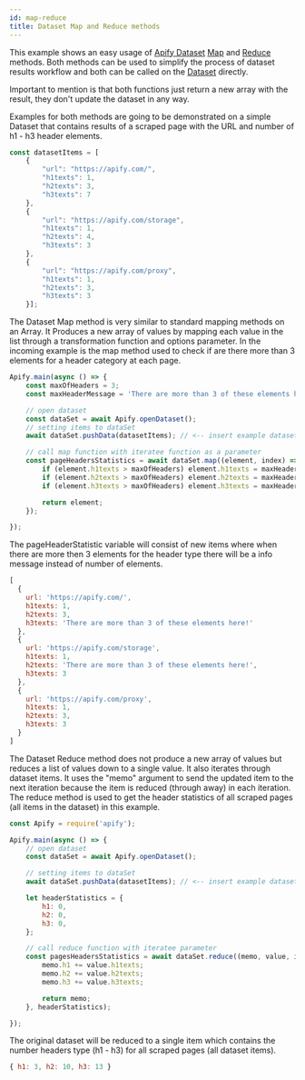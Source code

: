 ```yaml
---
id: map-reduce
title: Dataset Map and Reduce methods
---
```


This example shows an easy usage of [Apify Dataset](https://docs.apify.com/storage/dataset) [Map](https://sdk.apify.com/docs/api/dataset#map) and
[Reduce](https://sdk.apify.com/docs/api/dataset#reduce) methods. Both methods can be used to simplify the process of
dataset results workflow and both can be called on the [Dataset](https://sdk.apify.com/docs/api/dataset) directly.

Important to mention is that both functions just return a new array with the result,
they don't update the dataset in any way.

Examples for both methods are going to be demonstrated on a simple Dataset that contains results of a
scraped page with the URL and number of h1 - h3 header elements.

```javascript
const datasetItems = [
    {
        "url": "https://apify.com/",
        "h1texts": 1,
        "h2texts": 3,
        "h3texts": 7
    },
    {
        "url": "https://apify.com/storage",
        "h1texts": 1,
        "h2texts": 4,
        "h3texts": 3
    },
    {
        "url": "https://apify.com/proxy",
        "h1texts": 1,
        "h2texts": 3,
        "h3texts": 3
    }];
```


The Dataset Map method is very similar to standard mapping methods on an Array.
It Produces a new array of values by mapping each value in the list through a transformation function
 and options parameter.
In the incoming example is the map method used to check if are there more than 3 elements for
a header category at each page.

```javascript
Apify.main(async () => {
    const maxOfHeaders = 3;
    const maxHeaderMessage = 'There are more than 3 of these elements here!';

    // open dataset
    const dataSet = await Apify.openDataset();
    // setting items to dataSet
    await dataSet.pushData(datasetItems); // <-- insert example dataset items

    // call map function with iteratee function as a parameter
    const pageHeadersStatistics = await dataSet.map((element, index) => {
        if (element.h1texts > maxOfHeaders) element.h1texts = maxHeaderMessage;
        if (element.h2texts > maxOfHeaders) element.h2texts = maxHeaderMessage;
        if (element.h3texts > maxOfHeaders) element.h3texts = maxHeaderMessage;

        return element;
    });

});
```

The pageHeaderStatistic variable will consist of new items where when there are more then 3 elements for the header type
there will be a info message instead of number of elements.


```javascript
[
  {
    url: 'https://apify.com/',
    h1texts: 1,
    h2texts: 3,
    h3texts: 'There are more than 3 of these elements here!'
  },
  {
    url: 'https://apify.com/storage',
    h1texts: 1,
    h2texts: 'There are more than 3 of these elements here!',
    h3texts: 3
  },
  {
    url: 'https://apify.com/proxy',
    h1texts: 1,
    h2texts: 3,
    h3texts: 3
  }
]
```

The Dataset Reduce method does not produce a new array of values but reduces a list of values down to a single value.
It also iterates through dataset items. It uses the "memo" argument to send the updated item to the next iteration
because the item is reduced (through away) in each iteration.
The reduce method is used to get the header statistics of all scraped pages (all items in the dataset) in this example.

```javascript
const Apify = require('apify');

Apify.main(async () => {
    // open dataset
    const dataSet = await Apify.openDataset();

    // setting items to dataSet
    await dataSet.pushData(datasetItems); // <-- insert example dataset items

    let headerStatistics = {
        h1: 0,
        h2: 0,
        h3: 0,
    };

    // call reduce function with iteratee parameter
    const pagesHeadersStatistics = await dataSet.reduce((memo, value, index)=> {
        memo.h1 += value.h1texts;
        memo.h2 += value.h2texts;
        memo.h3 += value.h3texts;

        return memo;
    }, headerStatistics);

});
```

The original dataset will be reduced to a single item which contains
the number headers type (h1 - h3) for all scraped pages (all dataset items).

```javascript
{ h1: 3, h2: 10, h3: 13 }
```

